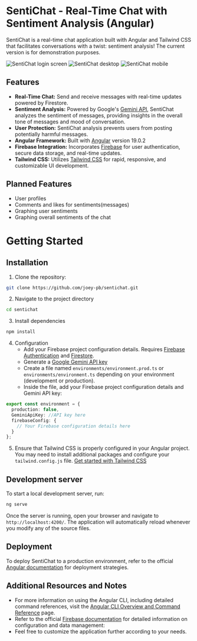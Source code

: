 # SentiChat - Real-Time Chat with Sentiment Analysis (Angular)

SentiChat is a real-time chat application built with Angular and Tailwind CSS that facilitates conversations with a twist: sentiment analysis! The current version is for demonstration purposes.

![SentiChat login screen](https://i.ibb.co/Ry8brJ4/login.jpg)
![SentiChat desktop](https://i.ibb.co/QFTFw6w/desktop.jpg)
![SentiChat mobile](https://i.ibb.co/wd1K2gG/mobile.jpg)

## Features

- **Real-Time Chat:** Send and receive messages with real-time updates powered by Firestore.
- **Sentiment Analysis:** Powered by Google's [Gemini API](https://ai.google.dev/gemini-api/docs), SentiChat analyzes the sentiment of messages, providing insights in the overall tone of messages and mood of conversation.
- **User Protection:** SentiChat analysis prevents users from posting potentially harmful messages.
- **Angular Framework:** Built with [Angular](https://angular.dev) version 19.0.2
- **Firebase Integration:** Incorporates [Firebase](https://firebase.google.com/) for user authentication, secure data storage, and real-time updates.
- **Tailwind CSS:** Utilizes [Tailwind CSS](https://tailwindcss.com) for rapid, responsive, and customizable UI development.

## Planned Features

- User profiles
- Comments and likes for sentiments(messages)
- Graphing user sentiments
- Graphing overall sentiments of the chat

# Getting Started

## Installation

1. Clone the repository:

```bash
git clone https://github.com/joey-pb/sentichat.git
```

2. Navigate to the project directory

```bash
cd sentichat
```

3. Install dependencies

```bash
npm install
```

4. Configuration
   - Add your Firebase project configuration details. Requires [Firebase Authentication](https://firebase.google.com/docs/auth) and [Firestore](https://firebase.google.com/docs/firestore).
   - Generate a [Google Gemini API key](https://aistudio.google.com/)
   - Create a file named `environments/environment.prod.ts` or `environments/environment.ts` depending on your environment (development or production).
   - Inside the file, add your Firebase project configuration details and Gemini API key:

```ts
export const environment = {
  production: false,
  GeminiApiKey: //API key here
  firebaseConfig: {
    // Your Firebase configuration details here
  }
};
```

5. Ensure that Tailwind CSS is properly configured in your Angular project. You may need to install additional packages and configure your `tailwind.config.js` file. [Get started with Tailwind CSS](https://tailwindcss.com/docs/installation)

## Development server

To start a local development server, run:

```bash
ng serve
```

Once the server is running, open your browser and navigate to `http://localhost:4200/`. The application will automatically reload whenever you modify any of the source files.

## Deployment

To deploy SentiChat to a production environment, refer to the official [Angular documentation](https://angular.dev/cli/build/) for deployment strategies.

## Additional Resources and Notes

- For more information on using the Angular CLI, including detailed command references, visit the [Angular CLI Overview and Command Reference](https://angular.dev/tools/cli) page.
- Refer to the official [Firebase documentation](https://firebase.google.com/docs) for detailed information on configuration and data management:
- Feel free to customize the application further according to your needs.
